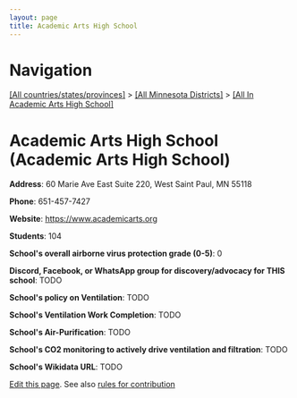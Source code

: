 ```yaml
---
layout: page
title: Academic Arts High School
---
```

# Navigation

[[All countries/states/provinces]](../../..) > [[All Minnesota Districts]](../..) > [[All In Academic Arts High School]](..)

# Academic Arts High School (Academic Arts High School)

**Address**: 60 Marie Ave East Suite 220, West Saint Paul, MN 55118

**Phone**: 651-457-7427

**Website**: <https://www.academicarts.org>

**Students**: 104

**School's overall airborne virus protection grade (0-5)**: 0

**Discord, Facebook, or WhatsApp group for discovery/advocacy for THIS school**: TODO

**School's policy on Ventilation**: TODO

**School's Ventilation Work Completion**: TODO

**School's Air-Purification**: TODO

**School's CO2 monitoring to actively drive ventilation and filtration**: TODO

**School's Wikidata URL**: TODO


[Edit this page](https://github.com/ventilate-schools/MN/edit/main/./Academic_Arts_High_School/Academic_Arts_High_School.md). See also [rules for contribution](../../../contribution-rules/)